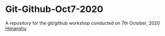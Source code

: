 # Git-Github-Oct7-2020
A repository for the git/github workshop conducted on 7th October, 2020 
[Himanshu](https://github.com/xSirDeadShotx)
